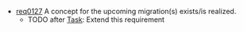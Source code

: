 * [req0127](https://github.com/PolitAktiv/politaktiv-requirements/tree/master/en/requirements/req0127.md) A concept for the upcoming migration(s) exists/is realized. 
  * TODO after [Task](https://jira.intra.politaktiv.org/browse/PA-1047): Extend this requirement 